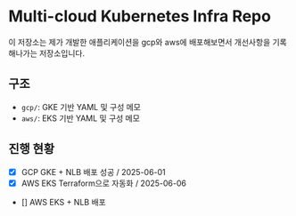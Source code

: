 # Multi-cloud Kubernetes Infra Repo

이 저장소는 제가 개발한 애플리케이션을 gcp와 aws에 배포해보면서 개선사항을 기록해나가는 저장소입니다.

## 구조
- `gcp/`: GKE 기반 YAML 및 구성 메모
- `aws/`: EKS 기반 YAML 및 구성 메모

## 진행 현황
- [x] GCP GKE + NLB 배포 성공 / 2025-06-01
- [x] AWS EKS Terraform으로 자동화 / 2025-06-06
- [] AWS EKS + NLB 배포
